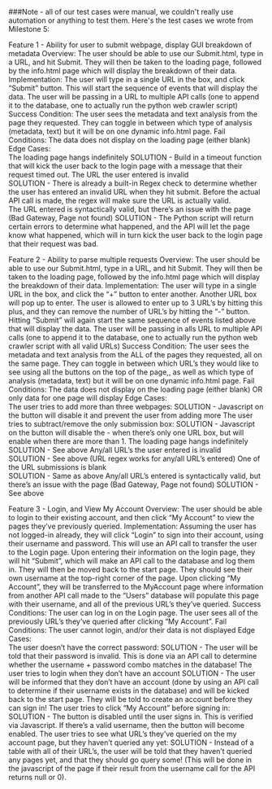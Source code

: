 ###Note - all of our test cases were manual, we couldn't really use automation or anything to test them.
Here's the test cases we wrote from Milestone 5:



Feature 1 - Ability for user to submit webpage, display GUI breakdown of metadata 
Overview: The user should be able to use our Submit.html, type in a URL, and hit Submit. They will then be taken to the loading page, followed by the info.html page which will display the breakdown of their data. 
Implementation: The user will type in a single URL in the box, and click “Submit” button. This will start the sequence of events that will display the data. The user will be passing in a URL to multiple API calls (one to append it to the database, one to actually run the python web crawler script) 
Success Condition: The user sees the metadata and text analysis from the page they requested. They can toggle in between which type of analysis (metadata, text)  but it will be on one dynamic info.html page. 
Fail Conditions:  The data does not display on the loading page (either blank)
Edge Cases:  
The loading page hangs indefinitely 
SOLUTION - Build in a timeout function that will kick the user back to the login page with a message that their request timed out. 
The URL the user entered is invalid 	
SOLUTION - There is already a built-in Regex check to determine whether the user has entered an invalid URL when they hit submit. Before the actual API call is made, the regex will make sure the URL is actually valid.  
The URL entered is syntactically valid, but there’s an issue with the page (Bad Gateway, Page not found) 
SOLUTION - The Python script will return certain errors to determine what happened, and the API will let the page know what happened, which will in turn kick the user back to the login page that their request was bad. 
 
Feature 2 - Ability to parse multiple requests
Overview: The user should be able to use our Submit.html, type in a URL, and hit Submit. They will then be taken to the loading page, followed by the info.html page which will display the breakdown of their data. 
Implementation: The user will type in a single URL in the box, and click the “+” button to enter another. Another URL box will pop up to enter. The user is allowed to enter up to 3 URL’s by hitting this plus, and they can remove the number of URL’s by hitting the “-” button. Hitting “Submit” will again start the same sequence of events listed above that will display the data. The user will be passing in alls URL to multiple API calls (one to append it to the database, one to actually run the python web crawler script with all valid URLs) 
Success Condition: The user sees the metadata and text analysis from the ALL of the pages they requested, all on the same page. They can toggle in between which URL’s they would like to see using all the buttons on the top of the page,, as well as which type of analysis (metadata, text)  but it will be on one dynamic info.html page. 
Fail Conditions:  The data does not display on the loading page (either blank) OR only data for one page will display 
Edge Cases:  
The user tries to add more than three webpages: 
SOLUTION - Javascript on the button will disable it and prevent the user from adding more 
The user tries to subtract/remove the only submission box: 
SOLUTION - Javascript on the button will disable the - when there’s only one URL box, but will enable when there are more than 1. 
The loading page hangs indefinitely 
SOLUTION - See above 
Any/all URL’s the user entered is invalid 	
SOLUTION - See above (URL regex works for any/all URL’s entered) 
One of the URL submissions is blank  	
SOLUTION - Same as above 
Any/all URL’s entered is syntactically valid, but there’s an issue with the page (Bad Gateway, Page not found) 
SOLUTION - See above
 
Feature 3 - Login, and View My Account 
Overview: The user should be able to login to their existing account, and then click “My Account” to view the pages they’ve previously queried. 
Implementation: Assuming the user has not logged-in already, they will click “Login” to sign into their account, using their username and password. This will use an API call to transfer the user to the Login page. Upon entering their information on the login page, they will hit “Submit”, which will make an API call to the database and log them in. They will then be moved back to the start page. They should see their own username at the top-right corner of the page.  Upon clicking “My Account”, they will be transferred to the MyAccount page where information from another API call made to the “Users” database will populate this page with their username, and all of the previous URL’s they’ve queried. 
Success Conditions: The user can log in on the Login page. The user sees all of the previously URL’s they’ve queried after clicking “My Account”. 
Fail Conditions:  The user cannot login, and/or their data is not displayed 
Edge Cases:  
The user doesn’t have the correct password: 
SOLUTION - The user will be told that their password is invalid. This is done via an API call to determine whether the username + password combo matches in the database! 
The user tries to login when they don’t have an account 
SOLUTION - The user will be informed that they don’t have an account (done by using an API call to determine if their username exists in the database) and will be kicked back to the start page. They will be told to create an account before they can sign in! 
The user tries to click “My Account” before signing in: 
SOLUTION - The button is disabled until the user signs in. This is verified via Javascript. If there’s a valid username, then the button will become enabled. 
The user tries to see what URL’s they’ve queried on the my account page, but they haven’t queried any yet: 
SOLUTION - Instead of a table with all of their URL’s, the user will be told that they haven’t queried any pages yet, and that they should go query some! (This will be done in the javascript of the page if their result from the username call for the API returns null or 0). 
